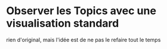 # Observer les Topics avec une visualisation standard
rien d'original, mais l'idée est de ne pas le refaire tout le temps 

